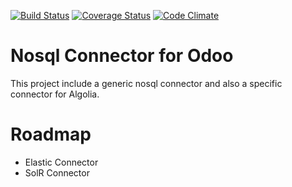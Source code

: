 [![Build Status](https://travis-ci.org/akretion/connector-nosql.svg?branch=8.0)](https://travis-ci.org/akretion/connector-nosql)
[![Coverage Status](https://coveralls.io/repos/github/akretion/connector-nosql/badge.svg?branch=8.0)](https://coveralls.io/github/akretion/connector-nosql?branch=8.0)
[![Code Climate](https://codeclimate.com/github/akretion/connector-nosql/badges/gpa.svg)](https://codeclimate.com/github/akretion/connector-nosql)

Nosql Connector for Odoo
============================

This project include a generic nosql connector and also a specific connector for Algolia.


Roadmap
========

* Elastic Connector
* SolR Connector
